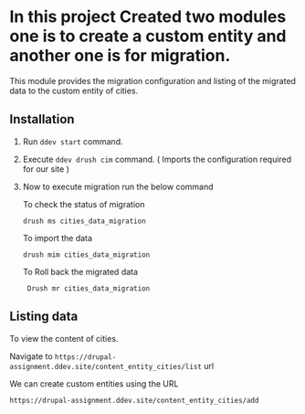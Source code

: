 # In this project Created two modules one is to create a custom entity and another one is for migration. 

This module provides the migration configuration and listing of the migrated data to the custom entity of cities.

## Installation

1. Run ```ddev start``` command.

2. Execute ```ddev drush cim``` command. ( Imports the configuration required for our site )

3. Now to execute migration run the below command

   To check the status of migration

   ``` drush ms cities_data_migration  ```

   To import the data
    
   ``` drush mim cities_data_migration  ```

   To Roll back the migrated data

   ``` Drush mr cities_data_migration```


## Listing data

To view the content of cities.

Navigate to ```https://drupal-assignment.ddev.site/content_entity_cities/list``` url

We can create custom entities using the URL

```https://drupal-assignment.ddev.site/content_entity_cities/add``` 
